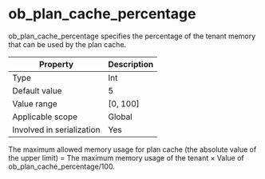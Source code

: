 # ob_plan_cache_percentage

ob_plan_cache_percentage specifies the percentage of the tenant memory that can be used by the plan cache.

| **Property** | **Description** |
|---------|------------|
| Type | Int |
| Default value | 5 |
| Value range | \[0, 100\] |
| Applicable scope | Global |
| Involved in serialization | Yes |

The maximum allowed memory usage for plan cache (the absolute value of the upper limit) = The maximum memory usage of the tenant × Value of ob_plan_cache_percentage/100.

